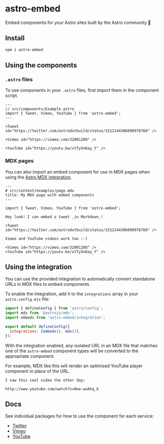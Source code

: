 # astro-embed

Embed components for your Astro sites built by the Astro community 🚀

## Install

```bash
npm i astro-embed
```

## Using the components

### `.astro` files

To use components in your `.astro` files, first import them in the component script.

```astro
---
// src/components/Example.astro
import { Tweet, Vimeo, YouTube } from 'astro-embed';
---

<Tweet id="https://twitter.com/astrodotbuild/status/1512144306898976768" />

<Vimeo id="https://vimeo.com/32001208" />

<YouTube id="https://youtu.be/xtTy5nKay_Y" />
```

### MDX pages

You can also import an embed component for use in MDX pages when using the [Astro MDX integration](https://docs.astro.build/en/guides/integrations-guide/mdx/).

```mdx
---
# src/content/examples/page.mdx
title: My MDX page with embed components
---

import { Tweet, Vimeo, YouTube } from 'astro-embed';

Hey look! I can embed a tweet _in Markdown_!

<Tweet id="https://twitter.com/astrodotbuild/status/1512144306898976768" />

Vimeo and YouTube videos work too :-)

<Vimeo id="https://vimeo.com/32001208" />
<YouTube id="https://youtu.be/xtTy5nKay_Y" />
```

## Using the integration

You can use the provided integration to automatically convert standalone URLs in MDX files to embed components.

To enable the integration, add it to the `integrations` array in your `astro.config.mjs` file:

```js
import { defineConfig } from 'astro/config';
import mdx from '@astrojs/mdx';
import embeds from 'astro-embed/integration';

export default defineConfig({
  integrations: [embeds(), mdx()],
});
```

With the integration enabled, any isolated URL in an MDX file that matches one of the `astro-embed` component types will be converted to the appropriate component.

For example, MDX like this will render an optimised YouTube player component in place of the URL.

```mdx
I saw this cool video the other day:

http://www.youtube.com/watch?v=Hoe-woAhq_k
```

## Docs

See individual packages for how to use the component for each service:

- [Twitter](https://github.com/delucis/astro-embed/tree/main/packages/astro-embed-twitter#readme)
- [Vimeo](https://github.com/delucis/astro-embed/tree/main/packages/astro-embed-vimeo#readme)
- [YouTube](https://github.com/delucis/astro-embed/tree/main/packages/astro-embed-youtube#readme)
